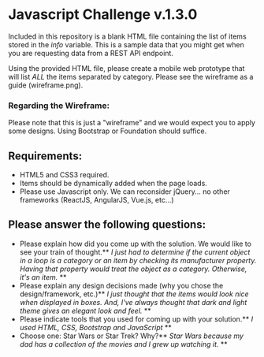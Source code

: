# Javascript Challenge v.1.3.0

Included in this repository is a blank HTML file containing the list of items stored in the *info* variable. This is a sample data that you might get when you are requesting data from a REST API endpoint.

Using the provided HTML file, please create a mobile web prototype that will list *ALL* the items separated by category. Please see the wireframe as a guide (wireframe.png). 

### Regarding the Wireframe:
Please note that this is just a "wireframe" and we would expect you to apply some designs. Using Bootstrap or Foundation should suffice.

## Requirements:
* HTML5 and CSS3 required.
* Items should be dynamically added when the page loads.
* Please use Javascript only. We can reconsider jQuery... no other frameworks (ReactJS, AngularJS, Vue.js, etc...)

## Please answer the following questions:
* Please explain how did you come up with the solution. We would like to see your train of thought.** *I just had to determine if the current object in a loop is a category or an item by checking its manufacturer property. Having that property would treat the object as a category. Otherwise, it's an item.* **
* Please explain any design decisions made (why you chose the design/framework, etc.)** *I just thought that the items would look nice when displayed in boxes. And, I've always thought that dark and light theme gives an elegant look and feel.* **
* Please indicate tools that you used for coming up with your solution.** *I used HTML, CSS, Bootstrap and JavaScript* **
* Choose one: Star Wars or Star Trek? Why?** *Star Wars because my dad has a collection of the movies and I grew up watching it.* **

